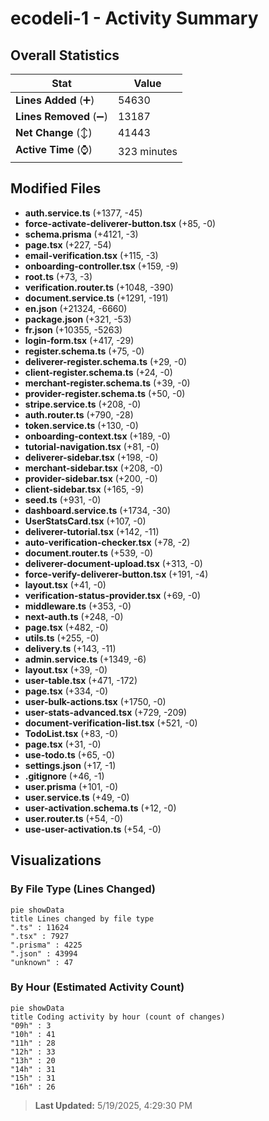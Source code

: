 # ecodeli-1 - Activity Summary 

## Overall Statistics

| Stat                   | Value                                                             |
| ---------------------- | ----------------------------------------------------------------- |
| **Lines Added** (➕)   | 54630                                          |
| **Lines Removed** (➖) | 13187                                        |
| **Net Change** (↕)    | 41443                |
| **Active Time** (⌚)   | 323 minutes |


## Modified Files
- **auth.service.ts** (+1377, -45)
- **force-activate-deliverer-button.tsx** (+85, -0)
- **schema.prisma** (+4121, -3)
- **page.tsx** (+227, -54)
- **email-verification.tsx** (+115, -3)
- **onboarding-controller.tsx** (+159, -9)
- **root.ts** (+73, -3)
- **verification.router.ts** (+1048, -390)
- **document.service.ts** (+1291, -191)
- **en.json** (+21324, -6660)
- **package.json** (+321, -53)
- **fr.json** (+10355, -5263)
- **login-form.tsx** (+417, -29)
- **register.schema.ts** (+75, -0)
- **deliverer-register.schema.ts** (+29, -0)
- **client-register.schema.ts** (+24, -0)
- **merchant-register.schema.ts** (+39, -0)
- **provider-register.schema.ts** (+50, -0)
- **stripe.service.ts** (+208, -0)
- **auth.router.ts** (+790, -28)
- **token.service.ts** (+130, -0)
- **onboarding-context.tsx** (+189, -0)
- **tutorial-navigation.tsx** (+81, -0)
- **deliverer-sidebar.tsx** (+198, -0)
- **merchant-sidebar.tsx** (+208, -0)
- **provider-sidebar.tsx** (+200, -0)
- **client-sidebar.tsx** (+165, -9)
- **seed.ts** (+931, -0)
- **dashboard.service.ts** (+1734, -30)
- **UserStatsCard.tsx** (+107, -0)
- **deliverer-tutorial.tsx** (+142, -11)
- **auto-verification-checker.tsx** (+78, -2)
- **document.router.ts** (+539, -0)
- **deliverer-document-upload.tsx** (+313, -0)
- **force-verify-deliverer-button.tsx** (+191, -4)
- **layout.tsx** (+41, -0)
- **verification-status-provider.tsx** (+69, -0)
- **middleware.ts** (+353, -0)
- **next-auth.ts** (+248, -0)
- **page.tsx** (+482, -0)
- **utils.ts** (+255, -0)
- **delivery.ts** (+143, -11)
- **admin.service.ts** (+1349, -6)
- **layout.tsx** (+39, -0)
- **user-table.tsx** (+471, -172)
- **page.tsx** (+334, -0)
- **user-bulk-actions.tsx** (+1750, -0)
- **user-stats-advanced.tsx** (+729, -209)
- **document-verification-list.tsx** (+521, -0)
- **TodoList.tsx** (+83, -0)
- **page.tsx** (+31, -0)
- **use-todo.ts** (+65, -0)
- **settings.json** (+17, -1)
- **.gitignore** (+46, -1)
- **user.prisma** (+101, -0)
- **user.service.ts** (+49, -0)
- **user-activation.schema.ts** (+12, -0)
- **user.router.ts** (+54, -0)
- **use-user-activation.ts** (+54, -0)

## Visualizations

### By File Type (Lines Changed)

```mermaid
pie showData
title Lines changed by file type
".ts" : 11624
".tsx" : 7927
".prisma" : 4225
".json" : 43994
"unknown" : 47
```

### By Hour (Estimated Activity Count)

```mermaid
pie showData
title Coding activity by hour (count of changes)
"09h" : 3
"10h" : 41
"11h" : 28
"12h" : 33
"13h" : 20
"14h" : 31
"15h" : 31
"16h" : 26
```


> **Last Updated:** 5/19/2025, 4:29:30 PM